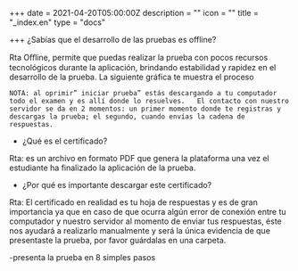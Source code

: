 +++
date = 2021-04-20T05:00:00Z
description = ""
icon = ""
title = "_index.en"
type = "docs"

+++
¿Sabías que el desarrollo de las pruebas es offline?

Rta Oﬄine, permite que puedas realizar la prueba con pocos recursos tecnológicos durante la aplicación, brindando estabilidad y rapidez en el desarrollo de la prueba. La siguiente gráfica te muestra el proceso

 







    NOTA: al oprimir” iniciar prueba” estás descargando a tu computador todo el examen y es allí donde lo resuelves.   El contacto con nuestro servidor se da en 2 momentos: un primer momento donde te registras y descargas la prueba; el segundo, cuando envías la cadena de respuestas.



- ¿Qué es el certificado?

Rta: es un archivo en formato PDF que genera la plataforma una vez el estudiante ha finalizado la aplicación de la prueba.

 







- ¿Por qué es importante descargar este certificado?

Rta: El certificado en realidad es tu hoja de respuestas y es de gran importancia ya que en caso de que ocurra algún error de conexión entre tu computador y nuestro servidor al momento de enviar tus respuestas, éste nos ayudará a realizarlo manualmente y será la única evidencia de que presentaste la prueba, por favor guárdalas en una carpeta.


-presenta la prueba en 8 simples pasos















	

          






